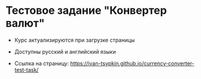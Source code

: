 # Тестовое задание "Конвертер валют"

- Курс актуализируются при загрузке страницы
- Доступны русский и английский языки

- Ссылка на страницу: https://ivan-tsypkin.github.io/currency-converter-test-task/
